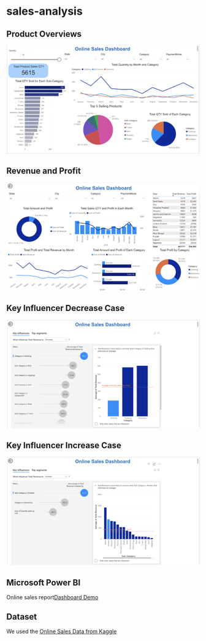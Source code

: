 # sales-analysis

## Product Overviews
![Alt text](img/products-overview.png)

## Revenue and Profit
![Alt text](img/revenue&profit.png)

## Key Influencer Decrease Case
![Alt text](img/key-influencer-decrease-case.png)

## Key Influencer Increase Case
![Alt text](img/key-influencer-increase-case.png)

## Microsoft Power BI
Online sales report[Dashboard Demo](https://app.powerbi.com/Redirect?action=openreport&context=Annotate&ctid=2017eaab-53af-49e9-8125-5d60a193d9ad&pbi_source=mobile_android&groupObjectId=f7f00b67-d0b5-4f28-958a-e609e9660223&reportObjectId=930a6a61-8d34-42a2-a316-da6fe75acfb1&reportPage=1f2440fd0370d6ce9f69&bookmarkGuid=1f96d5f4-ff04-475b-97c3-a743a789f1bc&fullScreen=0)

## Dataset
We used the [Online Sales Data from Kaggle](https://www.kaggle.com/datasets/samruddhi4040/online-sales-data) 

